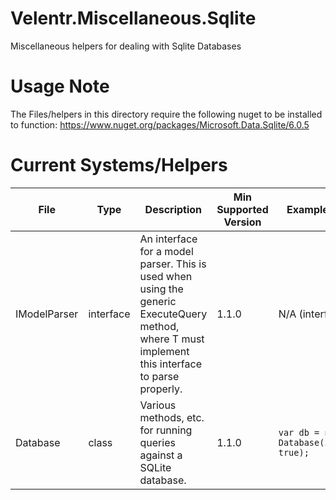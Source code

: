 # Velentr.Miscellaneous.Sqlite
Miscellaneous helpers for dealing with Sqlite Databases

# Usage Note
The Files/helpers in this directory require the following nuget to be installed to function: https://www.nuget.org/packages/Microsoft.Data.Sqlite/6.0.5

# Current Systems/Helpers
File | Type | Description | Min Supported Version | Example Usage
---- | ---- | ----------- | --------------------- | -------------
IModelParser | interface | An interface for a model parser. This is used when using the generic ExecuteQuery<T> method, where T must implement this interface to parse properly. | 1.1.0 | N/A (interface)
Database | class | Various methods, etc. for running queries against a SQLite database. | 1.1.0 | `var db = new Database(inMemory: true);`
